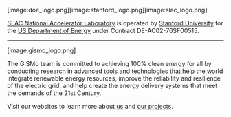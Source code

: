 [image:doe_logo.png][image:stanford_logo.png][image:slac_logo.png]

[SLAC National Accelerator Laboratory](https://slac.stanford.edu/) is operated by [Stanford University](https://www.stanford.edu/) for the [US Department of Energy](https://www.doe.gov/) under Contract DE-AC02-76SF00515.

---

[image:gismo_logo.png]

The GISMo team is committed to achieving 100% clean energy for all by conducting research in advanced tools and technologies that help the world integrate renewable energy resources, improve the reliability and resilience of the electric grid, and help create the energy delivery systems that meet the demands of the 21st Century.

Visit our websites to learn more about [us](http://www.slacgismo.org) and [our projects](http://www.slacgismo.net/).
